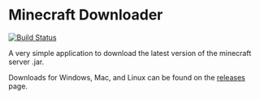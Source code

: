 # Minecraft Downloader

[![Build Status](https://travis-ci.com/marblenix/minecraft_downloader.svg?branch=master)](https://travis-ci.com/marblenix/minecraft_downloader)

A very simple application to download the latest version of the minecraft server .jar.

Downloads for Windows, Mac, and Linux can be found on the [releases](https://github.com/marblenix/minecraft_downloader/releases) page.
